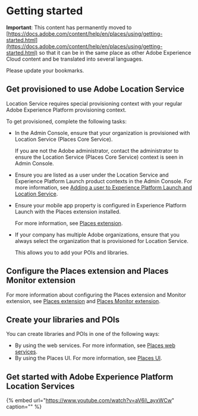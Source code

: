 # Getting started

**Important**: This content has permanently moved to [https://docs.adobe.com/content/help/en/places/using/getting-started.html](https://docs.adobe.com/content/help/en/places/using/getting-started.html) so that it can be in the same place as other Adobe Experience Cloud content and be translated into several languages. 

Please update your bookmarks.

## Get provisioned to use Adobe Location Service

Location Service requires special provisioning context with your regular Adobe Experience Platform provisioning context.

To get provisioned, complete the following tasks:

* In the Admin Console, ensure that your organization is provisioned with Location Service \(Places Core Service\).

  If you are not the Adobe administrator, contact the administrator to ensure the Location Service \(Places Core Service\) context is seen in Admin Console.

* Ensure you are listed as a user under the Location Service and Experience Platform Launch product contexts in the Admin Console.  For more information, see [Adding a user to Experience Platform Launch and Location Service](https://github.com/jiabingeng/places-service-docs/tree/49828e84f5b8d9fbd65d193f5162976bd580c807/adding-a-user-to-launch-and-places/README.md).
* Ensure your mobile app property is configured in Experience Platform Launch with the Places extension installed.   

  For more information, see [Places extension](https://github.com/jiabingeng/places-service-docs/tree/49828e84f5b8d9fbd65d193f5162976bd580c807/configure-places-in-the-sdk/places-extension/README/README.md). 

* If your company has multiple Adobe organizations, ensure that you always select the organization that is provisioned for Location Service.  

  This allows you to add your POIs and libraries.

## Configure the Places extension and Places Monitor extension

For more information about configuring the Places extension and Monitor extension, see [Places extension](https://placesdocs.com/places-services-by-adobe-documentation/configure-places-in-the-sdk/places-extension) and [Places Monitor extension](https://placesdocs.com/places-services-by-adobe-documentation/configure-places-in-the-sdk/places-monitor-extension).

## Create your libraries and POIs

You can create libraries and POIs in one of the following ways:

* By using the web services.  For more information, see [Places web services](https://placesdocs.com/places-services-by-adobe-documentation/places-rest-apis).
* By using the Places UI.  For more information, see [Places UI](https://placesdocs.com/places-services-by-adobe-documentation/places-database-management-1). 

## Get started with Adobe Experience Platform Location Services

{% embed url="https://www.youtube.com/watch?v=aV6i\_ayxWCw" caption="" %}

